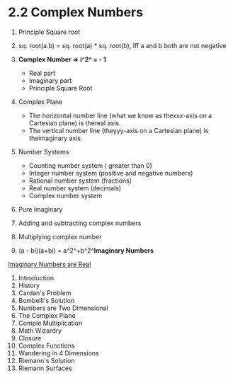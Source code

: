 # 2.2 Complex Numbers

1. Principle Square root
2. sq. root(a.b) = sq. root(a) * sq. root(b), iff a and b both are not negative
3. **Complex Number => i^2^ = - 1**

   - Real part
   - Imaginary part
   - Principle Square Root

4. Complex Plane
   - The horizontal number line (what we know as thexxx-axis on a Cartesian plane) is thereal axis.
   - The vertical number line (theyyy-axis on a Cartesian plane) is theimaginary axis.

5. Number Systems

   - Counting number system ( greater than 0)
   - Integer number system (positive and negative numbers)
   - Rational number system (fractions)
   - Real number system (decimals)
   - Complex number system

6. Pure imaginary
7. Adding and subtracting complex numbers
8. Multiplying complex number
9. (a - bi)(a+bi) = a^2^+b^2^**Imaginary Numbers**

[Imaginary Numbers are Real](https://www.youtube.com/playlist?list=PLiaHhY2iBX9g6KIvZ_703G3KJXapKkNaF)

1. Introduction
2. History
3. Cardan's Problem
4. Bombelli's Solution
5. Numbers are Two Dimensional
6. The Complex Plane
7. Comple Multiplication
8. Math Wizardry
9. Closure
10. Complex Functions
11. Wandering in 4 Dimensions
12. Riemann's Solution
13. Riemann Surfaces
